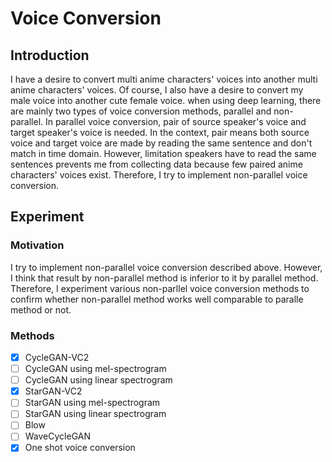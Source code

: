 # Voice Conversion

## Introduction
I have a desire to convert multi anime characters' voices into another multi anime characters' voices. Of course, I also have a desire to convert my male voice into another cute female voice. when using deep learning, there are mainly two types of voice conversion methods, parallel and non-parallel. In parallel voice conversion, pair of source speaker's voice and target speaker's voice is needed. In the context, pair means both source voice and target voice are made by reading the same sentence and don't match in time domain. However, limitation speakers have to read the same sentences prevents me from collecting data because few paired anime characters' voices exist. Therefore, I try to implement non-parallel voice conversion. 

## Experiment

### Motivation
I try to implement non-parallel voice conversion described above. However, I think that result by non-parallel method is inferior to it by parallel method. Therefore, I experiment various non-parllel voice conversion methods to confirm whether non-parallel method works well comparable to paralle method or not. 

### Methods

- [x] CycleGAN-VC2
- [ ] CycleGAN using mel-spectrogram
- [ ] CycleGAN using linear spectrogram
- [x] StarGAN-VC2
- [ ] StarGAN using mel-spectrogram
- [ ] StarGAN using linear spectrogram
- [ ] Blow
- [ ] WaveCycleGAN
- [x] One shot voice conversion
